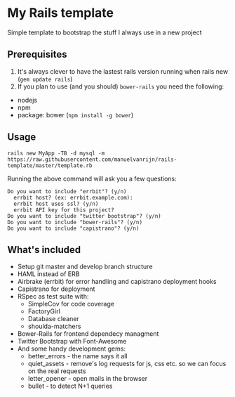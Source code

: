 # My Rails template

Simple template to bootstrap the stuff I always use in a new project

## Prerequisites

1. It's always clever to have the lastest rails version running when rails new (`gem update rails`)
2. If you plan to use (and you should) `bower-rails` you need the following:
  * nodejs
  * npm
  * package: bower (`npm install -g bower`)

## Usage

```
rails new MyApp -TB -d mysql -m https://raw.githubusercontent.com/manuelvanrijn/rails-template/master/template.rb
```

Running the above command will ask you a few questions:

```
Do you want to include "errbit"? (y/n)
  errbit host? (ex: errbit.example.com):
  errbit host uses ssl? (y/n)
  errbit API key for this project?
Do you want to include "twitter bootstrap"? (y/n)
Do you want to include "bower-rails"? (y/n)
Do you want to include "capistrano"? (y/n)
```

## What's included

* Setup git master and develop branch structure
* HAML instead of ERB
* Airbrake (errbit) for error handling and capistrano deployment hooks
* Capistrano for deployment
* RSpec as test suite with:
  * SimpleCov for code coverage
  * FactoryGirl
  * Database cleaner
  * shoulda-matchers
* Bower-Rails for frontend dependecy managment
* Twitter Bootstrap with Font-Awesome
* And some handy development gems:
  * better_errors - the name says it all
  * quiet_assets - remove's log requests for js, css etc. so we can focus on the real requests
  * letter_opener - open mails in the browser
  * bullet - to detect N+1 queries
